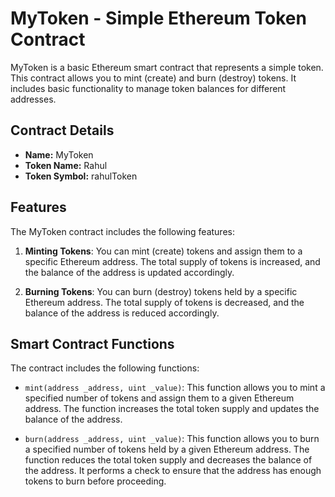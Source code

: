 # MyToken - Simple Ethereum Token Contract

MyToken is a basic Ethereum smart contract that represents a simple token. This contract allows you to mint (create) and burn (destroy) tokens. It includes basic functionality to manage token balances for different addresses.

## Contract Details

- **Name:** MyToken
- **Token Name:** Rahul
- **Token Symbol:** rahulToken

## Features

The MyToken contract includes the following features:

1. **Minting Tokens**: You can mint (create) tokens and assign them to a specific Ethereum address. The total supply of tokens is increased, and the balance of the address is updated accordingly.

2. **Burning Tokens**: You can burn (destroy) tokens held by a specific Ethereum address. The total supply of tokens is decreased, and the balance of the address is reduced accordingly.

## Smart Contract Functions

The contract includes the following functions:

- `mint(address _address, uint _value)`: This function allows you to mint a specified number of tokens and assign them to a given Ethereum address. The function increases the total token supply and updates the balance of the address.

- `burn(address _address, uint _value)`: This function allows you to burn a specified number of tokens held by a given Ethereum address. The function reduces the total token supply and decreases the balance of the address. It performs a check to ensure that the address has enough tokens to burn before proceeding.

